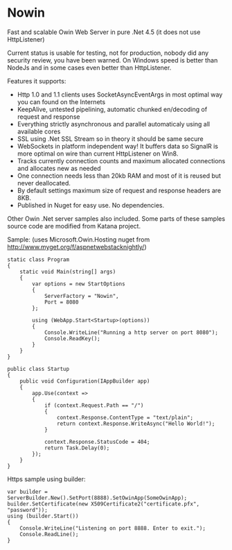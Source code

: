 Nowin
=====

Fast and scalable Owin Web Server in pure .Net 4.5 (it does not use HttpListener)

Current status is usable for testing, not for production, nobody did any security review, you have been warned. On Windows speed is better than NodeJs and in some cases even better than HttpListener.

Features it supports:
- Http 1.0 and 1.1 clients uses SocketAsyncEventArgs in most optimal way you can found on the Internets
- KeepAlive, untested pipelining, automatic chunked en/decoding of request and response
- Everything strictly asynchronous and parallel automaticaly using all available cores
- SSL using .Net SSL Stream so in theory it should be same secure
- WebSockets in platform independent way! It buffers data so SignalR is more optimal on wire than current HttpListener on Win8.
- Tracks currently connection counts and maximum allocated connections and allocates new as needed
- One connection needs less than 20kb RAM and most of it is reused but never deallocated.
- By default settings maximum size of request and response headers are 8KB.
- Published in Nuget for easy use. No dependencies.

Other Owin .Net server samples also included. Some parts of these samples source code are modified from Katana project.

Sample: (uses Microsoft.Owin.Hosting nuget from http://www.myget.org/f/aspnetwebstacknightly/)

    static class Program
    {
        static void Main(string[] args)
        {
            var options = new StartOptions
            {
                ServerFactory = "Nowin",
                Port = 8080
            };

            using (WebApp.Start<Startup>(options))
            {
                Console.WriteLine("Running a http server on port 8080");
                Console.ReadKey();
            }
        }
    }

    public class Startup
    {
        public void Configuration(IAppBuilder app)
        {
            app.Use(context =>
            {
                if (context.Request.Path == "/")
                {
                    context.Response.ContentType = "text/plain";
                    return context.Response.WriteAsync("Hello World!");
                }

                context.Response.StatusCode = 404;
                return Task.Delay(0);
            });
        }
    }

Https sample using builder:

    var builder = ServerBuilder.New().SetPort(8888).SetOwinApp(SomeOwinApp);
    builder.SetCertificate(new X509Certificate2("certificate.pfx", "password"));
    using (builder.Start())
    {
        Console.WriteLine("Listening on port 8888. Enter to exit.");
        Console.ReadLine();
    }

